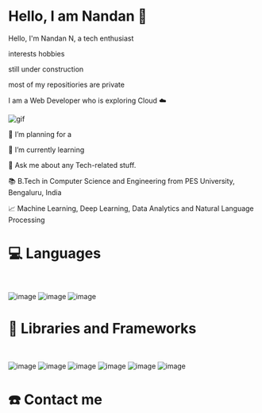 # Hello, I am Nandan 👋
Hello,
I'm Nandan N, a tech enthusiast 

interests
hobbies


still under construction


most of my repositiories are private


I am a Web Developer who is exploring Cloud ☁️ 

![gif](https://raw.githubusercontent.com/lhl/pusheen-stickers/master/gif/pusheen/144884865685780.gif)




🔭 I’m planning for a 

🌱 I’m currently learning

💬 Ask me about any Tech-related stuff.

📚 B.Tech in Computer Science and Engineering from PES University, Bengaluru, India

📈 Machine Learning, Deep Learning, Data Analytics and Natural Language Processing





# 💻 Languages
</br>

![image](https://user-images.githubusercontent.com/114895869/195780697-e15d4c7d-c667-4b7a-addc-66db15cf372e.png) ![image](https://user-images.githubusercontent.com/114895869/195780754-baccb13c-b83f-41e6-a628-413215b9df23.png)
![image](https://user-images.githubusercontent.com/114895869/195780783-9e7cd0a5-d437-45de-94f0-4522cc823e05.png)


# 🧰 Libraries and Frameworks
</br>

![image](https://user-images.githubusercontent.com/114895869/195781006-30fab918-93de-4cb8-a736-8167513f5917.png) ![image](https://user-images.githubusercontent.com/114895869/195781057-fa9d414b-fa8b-4be8-a7c5-af5b1b798260.png)
![image](https://user-images.githubusercontent.com/114895869/195781116-fa03b2eb-9f27-4747-8846-3c62e36db3f5.png)
![image](https://user-images.githubusercontent.com/114895869/195781138-e96a6a16-05e9-4ff9-b9fb-1129de3e4cfe.png)
![image](https://user-images.githubusercontent.com/114895869/195781184-462a465b-b6d8-43e0-b928-089a7be06a10.png)
![image](https://user-images.githubusercontent.com/114895869/195781230-5923af52-8941-424c-97ad-6012948aeb3a.png)



# ☎️ Contact me
